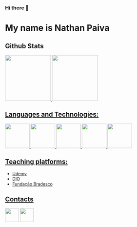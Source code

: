 ### Hi there 👋
# My name is Nathan Paiva


## Github Stats
<div>
  <a href="https://github.com/nathan00pdl">
  <img height="150em" src=https://github-readme-stats.vercel.app/api?username=nathan00pdl&theme=dark&show_icons=true> 
  <img height="150em" src=https://github-readme-stats.vercel.app/api/top-langs/?username=nathan00pdl&size_weight=0.5&count_weight=0.5&theme=dark>
</div>


## Languages ​​and Technologies:
<div>
  <a href="https://github.com/nathan00pdl">
  <img height="80em"src="https://cdn.jsdelivr.net/gh/devicons/devicon/icons/javascript/javascript-original.svg">  
  <img height="80em" src="https://cdn.jsdelivr.net/gh/devicons/devicon/icons/java/java-original-wordmark.svg">
  <img height="80em" src="https://cdn.jsdelivr.net/gh/devicons/devicon/icons/python/python-original.svg">
  <img height="80em" src="https://cdn.jsdelivr.net/gh/devicons/devicon/icons/postgresql/postgresql-original-wordmark.svg"/>
  <img height="80em" src="https://cdn.jsdelivr.net/gh/devicons/devicon/icons/spring/spring-original-wordmark.svg"/>
</div>



## Teaching platforms: 
<ul>
    <li><a href="https://www.udemy.com//"> Udemy</li>
    <li><a href="https://web.dio.me/home"> DIO</li>
      <li><a href="https://www.ev.org.br/"> Fundação Bradesco</li>
</ul>


## Contacts
<div>
    <a href="www.linkedin.com/in/nathan-paiva-636336236" target="_blank"><img height="45em" src="https://img.shields.io/badge/LinkedIn-0077B5?style=for-the-badge&logo=linkedin&logoColor=white"></a>
    <a href="mailto:nathanpaiva00@gmail.com target="_blank"><img height="45em" src="https://img.shields.io/badge/Gmail-D14836?style=for-the-badge&logo=gmail&logoColor=white"></a>
 </div>
